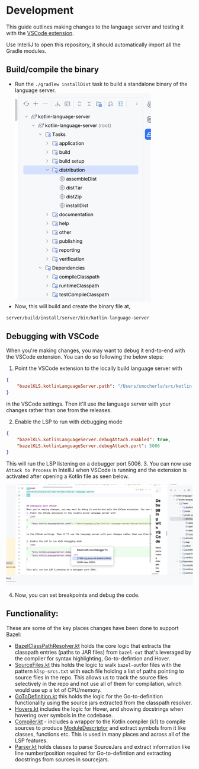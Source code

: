 # Development

This guide outlines making changes to the language server and testing it with the [VSCode extension](https://github.com/brexhq/bazel-kotlin-vscode-extension).

Use IntelliJ to open this repository, it should automatically import all the Gradle modules.

## Build/compile the binary

- Run the `./gradlew installDist` task to build a standalone binary of the language server.
![building.png](images/Building.png)
- Now, this will build and create the binary file at,
```bash
server/build/install/server/bin/kotlin-language-server
```


## Debugging with VSCode
When you're making changes, you may want to debug it end-to-end with the VSCode extension. You can do so following the below steps:
1. Point the VSCode extension to the locally build language server with
```json
{
    "bazelKLS.kotlinLanguageServer.path": "/Users/smocherla/src/kotlin-language-server/server/build/install/server/bin/kotlin-language-server"
}
```
in the VSCode settings. Then it'll use the language server with your changes rather than one from the releases.

2. Enable the LSP to run with debugging mode
```json
{
    "bazelKLS.kotlinLanguageServer.debugAttach.enabled": true,
    "bazelKLS.kotlinLanguageServer.debugAttach.port": 5006
}
```

This will run the LSP listening on a debugger port 5006.
3. You can now use `Attack to Process` in IntelliJ when VSCode is running and the extension is activated after opening a Kotlin file as seen below.

![Debugging](images/Debugger.png)

4. Now, you can set breakpoints and debug the code.


## Functionality:
These are some of the key places changes have been done to support Bazel:

- [BazelClassPathResolver.kt](shared/src/main/kotlin/org/javacs/kt/classpath/BazelClassPathResolver.kt) holds the core logic that extracts the classpath entries (paths to JAR files)
from `bazel-out` that's leveraged by the compiler for syntax highlighting, Go-to-defintion and Hover.
- [SourceFiles.kt](server/src/main/kotlin/org/javacs/kt/SourceFiles.kt) this holds the logic to walk `bazel-out`for files with the pattern `klsp-srcs.txt` with each file
holding a list of paths pointing to source files in the repo. This allows us to track the source files selectively in the repo and not use all of them for compilation, which would use up a lot of CPU/memory.
- [GoToDefinition.kt](server/src/main/kotlin/org/javacs/kt/definition/GoToDefinition.kt) this holds the logic for the Go-to-definition functionality using the source jars extracted from the classpath resolver.
- [Hovers.kt](server/src/main/kotlin/org/javacs/kt/hover/Hovers.kt) includes the logic for Hover, and showing docstrings when hovering over symbols in the codebase.
- [Compiler.kt](server/src/main/kotlin/org/javacs/kt/compiler/Compiler.kt) - includes a wrapper to the Kotlin compiler (k1) to compile sources to produce [ModuleDescriptor](https://javadoc.io/static/org.jetbrains.kotlin/kotlin-compiler/0.7.895/org/jetbrains/jet/lang/descriptors/ModuleDescriptor.html)
and extract symbols from it like classes, functions etc. This is used in many places and across all of the LSP features.
- [Parser.kt](server/src/main/kotlin/org/javacs/kt/sourcejars/Parser.kt) holds classes to parse SourceJars and extract information like line number/position required for Go-to-defintion and extracting docstrings from sources in sourcejars.
